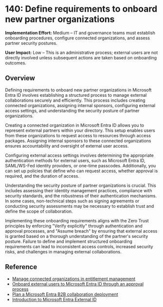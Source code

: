 # 140: Define requirements to onboard new partner organizations

**Implementation Effort:** Medium – IT and governance teams must establish onboarding procedures, configure connected organizations, and assess partner security postures.

**User Impact:** Low – This is an administrative process; external users are not directly involved unless subsequent actions are taken based on onboarding outcomes.

## Overview

Defining requirements to onboard new partner organizations in Microsoft Entra ID involves establishing a structured process to manage external collaborations securely and efficiently. This process includes creating connected organizations, assigning internal sponsors, configuring external access settings, and understanding the security posture of partner organizations.

Creating a connected organization in Microsoft Entra ID allows you to represent external partners within your directory. This setup enables users from these organizations to request access to resources through access packages. Assigning internal sponsors to these connected organizations ensures accountability and oversight of external user access.

Configuring external access settings involves determining the appropriate authentication methods for external users, such as Microsoft Entra ID, SAML/WS-Fed identity providers, or one-time passcodes. Additionally, you can set up policies that define who can request access, whether approval is required, and the duration of access.

Understanding the security posture of partner organizations is crucial. This includes assessing their identity management practices, compliance with security standards, and the robustness of their authentication mechanisms. In some cases, non-technical steps such as signing agreements or conducting security assessments may be necessary to establish trust and define the scope of collaboration.

Implementing these onboarding requirements aligns with the Zero Trust principles by enforcing "Verify explicitly" through authentication and approval processes, and "Assume breach" by ensuring that external access is granted based on a thorough understanding of the partner's security posture. Failure to define and implement structured onboarding requirements can lead to inconsistent access controls, increased security risks, and challenges in managing external collaborations.

## Reference

* [Manage connected organizations in entitlement management](https://learn.microsoft.com/en-us/entra/id-governance/entitlement-management-organization)
* [Onboard external users to Microsoft Entra ID through an approval process](https://learn.microsoft.com/en-us/entra/id-governance/entitlement-management-onboard-external-user)
* [Plan a Microsoft Entra B2B collaboration deployment](https://learn.microsoft.com/en-us/entra/architecture/secure-external-access-resources)
* [Introduction to Microsoft Entra External ID](https://learn.microsoft.com/en-us/entra/external-id/external-identities-overview)